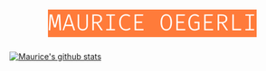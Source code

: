 <h1 align="center"><img width="369" height="49" src="./image.png" style="color: white;font-size: 24.5px;line-height: 49px;text-align: center;background-color: #ff6600;"></h1>

[![Maurice's github stats](https://github-readme-stats.vercel.app/api?username=mauriceoegerli)](https://github.com/anuraghazra/github-readme-stats)
